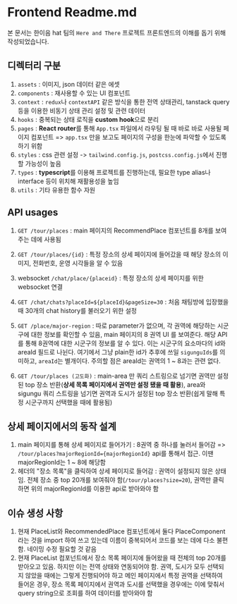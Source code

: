 # Frontend Readme.md

본 문서는 한이음 hat 팀의 `Here and There` 프로젝트 프론트엔드의 이해를 돕기 위해 작성되었습니다.

## 디렉터리 구분

1. `assets` : 이미지, json 데이터 같은 에셋
2. `components` : 재사용할 수 있는 UI 컴포넌트
3. `context` : `redux`나 `contextAPI` 같은 방식을 통한 전역 상태관리, tanstack query 등을 이용한 비동기 상태 관리 설정 및 관련 데이터
4. `hooks` : 중복되는 상태 로직을 **custom hook**으로 분리
5. `pages` : **React router**를 통해 `App.tsx` 파일에서 라우팅 될 때 바로 바로 사용될 페이지 컴포넌트 => `app.tsx` 만을 보고도 페이지의 구성을 한눈에 파악할 수 있도록 하기 위함
6. `styles` : css 관련 설정 -> `tailwind.config.js`, `postcss.config.js`에서 진행할 가능성이 높음
7. `types` : **typescript**를 이용해 프로젝트를 진행하는데, 필요한 type alias나 interface 등이 위치해 재활용성을 높임
8. `utils` : 기타 유용한 함수 자원

## API usages

1. `GET /tour/places` : main 페이지의 RecommendPlace 컴포넌트를 8개를 보여주는 데에 사용됨

2. `GET /tour/places/{id}` : 특정 장소의 상세 페이지에 들어갔을 때 해당 장소의 이미지, 전화번호, 운영 시각들을 알 수 있음
3. websocket `/chat/place/{placeid}` : 특정 장소의 상세 페이지를 위한 websocket 연결
4. `GET /chat/chats?placeId=${placeId}&pageSize=30` : 처음 채팅방에 입장했을 때 30개의 chat history를 불러오기 위한 설정
5. `GET /place/major-region` : 따로 parameter가 없으며, 각 권역에 해당하는 시군구에 대한 정보를 확인할 수 있음, main 페이지의 8 권역 UI 를 보여준다. 해당 API를 통해 8권역에 대한 시군구의 정보를 알 수 있다. 이는 시군구의 요소마다의 id와 areaId 필드로 나뉜다. 여기에서 그냥 plain한 id가 추후에 쓰일 `sigunguIds`를 의미하고, `areaId`는 별개이다. 주의할 점은 areaId는 권역의 1 ~ 8과는 관련 없다.
6. `GET /tour/places (고도화)` : main-area 만 쿼리 스트링으로 넘기면 권역만 설정된 top 장소 반환(**상세 목록 페이지에서 권역만 설정 됐을 때 활용**), area와 sigungu 쿼리 스트링을 넘기면 권역과 도시가 설정된 top 장소 반환(쉽게 말해 특정 시군구까지 선택했을 때에 활용됨)

## 상세 페이지에서의 동작 설계

1. main 페이지를 통해 상세 페이지로 들어가기 : 8권역 중 하나를 눌러서 들어감 => `/tour/places?majorRegionId={majorRegionId}` api를 통해서 접근. 이땐 majorRegionId는 1 ~ 8에 해당함
2. 헤더의 "장소 목록"을 클릭하여 상세 페이지로 들어감 : 권역이 설정되지 않은 상태임. 전체 장소 중 top 20개를 보여줘야 함(`/tour/places?size=20`), 권역만 클릭하면 위의 majorRegionId를 이용한 api로 받아와야 함

## 이슈 생성 사항

1. 현재 PlaceList와 RecommendedPlace 컴포넌트에서 둘다 PlaceComponent라는 것을 import 하여 쓰고 있는데 이름이 중복되어서 코드를 보는 데에 다소 불편함. 네이밍 수정 필요할 것 같음
2. 현재 PlaceList 컴포넌트에서 장소 목록 페이지에 들어왔을 때 전체의 top 20개를 받아오고 있음. 하지만 이는 전역 상태와 연동되어야 함. 권역, 도시가 모두 선택되지 않았을 때에는 그렇게 진행되어야 하고 메인 페이지에서 특정 권역을 선택하여 들어온 경우, 장소 목록 페이지에서 권역과 도시를 선택했을 경우에는 이에 맞춰서 query string으로 조회를 하여 데이터를 받아와야 함
